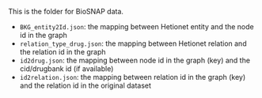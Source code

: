 This is the folder for BioSNAP data.

- `BKG_entity2Id.json`: the mapping between Hetionet entity and the node id in the graph
- `relation_type_drug.json`: the mapping between Hetionet relation and the relation id in the graph
- `id2drug.json`:  the mapping between node id in the graph (key) and the cid/drugbank id (if available)
- `id2relation.json`:  the mapping between relation id in the graph (key) and the relation id in the original dataset